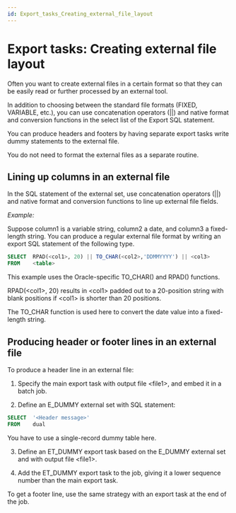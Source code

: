 ```yaml
---
id: Export_tasks_Creating_external_file_layout
---
```


# Export tasks: Creating external file layout

Often you want to create external files in a certain format so that they can be easily read or further processed by an external tool.

In addition to choosing between the standard file formats (FIXED, VARIABLE, etc.), you can use concatenation operators (\|\|) and native format and conversion functions in the select list of the Export SQL statement.

You can produce headers and footers by having separate export tasks write dummy statements to the external file.

You do not need to format the external files as a separate routine.

## Lining up columns in an external file

In the SQL statement of the external set, use concatenation operators (\|\|) and native format and conversion functions to line up external file fields.

*Example:*

Suppose column1 is a variable string, column2 a date, and column3 a fixed-length string. You can produce a regular external file format by writing an export SQL statement of the following type.

```sql
SELECT  RPAD(<col1>, 20) || TO_CHAR(<col2>,'DDMMYYYY') || <col3>
FROM    <table>

```

This example uses the Oracle-specific TO_CHAR() and RPAD() functions.

RPAD(\<col1>, 20) results in \<col1> padded out to a 20-position string with blank positions if \<col1> is shorter than 20 positions.

The TO_CHAR function is used here to convert the date value into a fixed-length string.

## Producing header or footer lines in an external file

To produce a header line in an external file:

1. Specify the main export task with output file \<file1>, and embed it in a batch job.

2. Define an E_DUMMY external set with SQL statement:

```sql
SELECT  '<Header message>'
FROM    dual

```

You have to use a single-record dummy table here.

3. Define an ET_DUMMY export task based on the E_DUMMY external set and with output file \<file1>.

4. Add the ET_DUMMY export task to the job, giving it a lower sequence number than the main export task.

To get a footer line, use the same strategy with an export task at the end of the job.